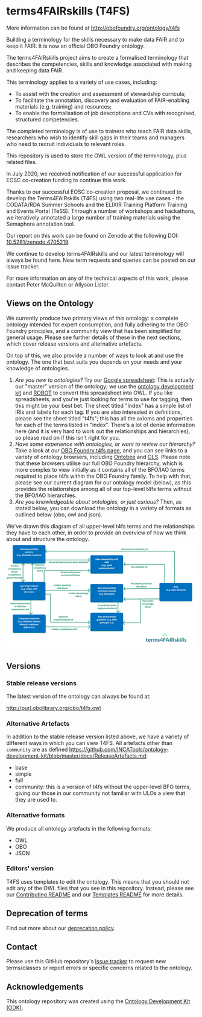 
# terms4FAIRskills (T4FS)

More information can be found at http://obofoundry.org/ontology/t4fs

Building a terminology for the skills necessary to make data FAIR and to keep it FAIR. It is now an official OBO Foundry ontology.

The terms4FAIRskills project aims to create a formalised terminology that describes the competencies, skills and knowledge associated with making and keeping data FAIR.

This terminology applies to a variety of use cases, including:
- To assist with the creation and assessment of stewardship curricula;
- To facilitate the annotation, discovery and evaluation of FAIR-enabling materials (e.g. training) and resources;
- To enable the formalisation of job descriptions and CVs with recognised, structured competencies.

The completed terminology is of use to trainers who teach FAIR data skills, researchers who wish to identify skill gaps in their teams and managers who need to recruit individuals to relevant roles.

This repository is used to store the OWL version of the terminology, plus related files.

In July 2020, we received notification of our successful application for EOSC co-creation funding to continue this work.

Thanks to our successful EOSC co-creation proposal, we continued to develop the Terms4FAIRskills (T4FS) using two real-life use cases - the CODATA/RDA Summer Schools and the ELIXIR Training Platform Training and Events Portal (TeSS). Through a number of workshops and hackathons, we iteratively annotated a large number of training materials using the Semaphora annotation tool.

Our report on this work can be found on Zenodo at the following DOI: [10.5281/zenodo.4705219](https://doi.org/10.5281/zenodo.4705219).

We continue to develop terms4FAIRskills and our latest terminology will always be found here. New term requests and queries can be posted on our issue tracker.

For more information on any of the technical aspects of this work, please contact Peter McQuilton or Allyson Lister.

## Views on the Ontology

We currently produce two primary views of this ontology: a complete ontology intended for expert consumption, and fully adhering to the OBO Foundry principles, and a community view that has been simplified for general usage. Please see further details of these in the next sections, which cover release versions and alternative artefacts.

On top of this, we also provide a number of ways to look at and use the ontology. The one that best suits you depends on your needs and your knowledge of ontologies.


1. _Are you new to ontologies?_ Try our [Google spreadsheet](https://docs.google.com/spreadsheets/d/1pu9o8oiP1hwnyQk1tv_8cdoe07GngINRD5pGz04m4Zo/edit?usp=sharing): This is actually our "master" version of the ontology; we use the [ontology development kit](https://github.com/INCATools/ontology-development-kit) and [ROBOT](http://robot.obolibrary.org/) to convert this spreadsheet into OWL. If you like spreadsheets, and you're just looking for terms to use for tagging, then this might be your best bet. The sheet titled "Index" has a simple list of IRIs and labels for each tag. If you are also interested in definitions, please see the sheet titled "t4fs"; this has all the axioms and properties for each of the terms listed in "index". There's a lot of dense information here (and it is very hard to work out the relationships and hierarchies), so please read on if this isn't right for you.
2. _Have some experience with ontologies, or want to review our hierarchy?_ Take a look at our [OBO Foundry t4fs page](https://obofoundry.org/ontology/t4fs), and you can see links to a variety of ontology browsers, including [Ontobee](https://ontobee.org/browser/index.php?o=t4fs) and [OLS](http://www.ebi.ac.uk/ols/ontologies/t4fs). Please note that these browsers utilise our full OBO Foundry hierarchy, which is more complex to view initially as it contains all of the BFO/IAO terms required to place t4fs within the OBO Foundry family. To help with that, please see our current diagram for our ontology model (below), as this provides the relationships among all of our top-level t4fs terms without the BFO/IAO hierarchies.
3. _Are you knowledgeable about ontologies, or just curious?_ Then, as stated below, you can download the ontology in a variety of formats as outlined below (obo, owl and json).

We've drawn this diagram of all upper-level t4fs terms and the relationships they have to each other, in order to provide an overview of how we think about and structure the ontology.
![t4fs Ontology Model](t4fs-ontology-model.png)

## Versions

### Stable release versions

The latest version of the ontology can always be found at:

http://purl.obolibrary.org/obo/t4fs.owl

### Alternative Artefacts

In addition to the stable release version listed above, we have a variety of different ways in which you can view T4FS. All artefacts other than `community` are as defined https://github.com/INCATools/ontology-development-kit/blob/master/docs/ReleaseArtefacts.md:

* base
* simple
* full
* community: this is a version of t4fs without the upper-level BFO terms, giving our those in our community not familiar with ULOs a view that they are used to.

### Alternative formats

We produce all ontology artefacts in the following formats:
* OWL
* OBO
* JSON

### Editors' version

T4FS uses templates to edit the ontology. This means that you should not edit any of the OWL files that you see in this repository. Instead, please see our [Contributing README](CONTRIBUTING.md) and our [Templates README](src/templates/README.md) for more details.

## Deprecation of terms

Find out more about our [deprecation policy](src/ontology/DEPRECATION.md).

## Contact

Please use this GitHub repository's [Issue tracker](https://github.com/terms4FAIRskills/FAIRterminology/issues) to request new terms/classes or report errors or specific concerns related to the ontology.

## Acknowledgements

This ontology repository was created using the [Ontology Development Kit (ODK)](https://github.com/INCATools/ontology-development-kit).
